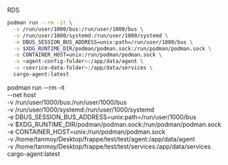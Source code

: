 RDS

```bash
podman run --rm -it \
  -v /run/user/1000/bus:/run/user/1000/bus \
  -v /run/user/1000/systemd:/run/user/1000/systemd \
  -e DBUS_SESSION_BUS_ADDRESS=unix:path=/run/user/1000/bus \
  -v $XDG_RUNTIME_DIR/podman/podman.sock:/run/podman/podman.sock \
  -e CONTAINER_HOST=unix:/run/podman/podman.sock \
  -v <agent-config-folder>:/app/data/agent \
  -v <sevrice-data-folder>:/app/data/services \
  cargo-agent:latest
```


podman run --rm -it \
  --net host \
  -v /run/user/1000/bus:/run/user/1000/bus \
  -v /run/user/1000/systemd:/run/user/1000/systemd \
  -e DBUS_SESSION_BUS_ADDRESS=unix:path=/run/user/1000/bus \
  -v $XDG_RUNTIME_DIR/podman/podman.sock:/run/podman/podman.sock \
  -e CONTAINER_HOST=unix:/run/podman/podman.sock \
  -v /home/tanmoy/Desktop/frappe/test/test/agent:/app/data/agent \
  -v /home/tanmoy/Desktop/frappe/test/test/services:/app/data/services \
  cargo-agent:latest